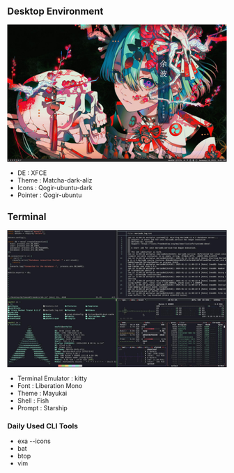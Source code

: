 ## Desktop Environment

<p align="center">
        <img src="./assets/screenshot/main.jpg" />
</p>

- DE : XFCE
- Theme : Matcha-dark-aliz
- Icons : Qogir-ubuntu-dark
- Pointer : Qogir-ubuntu

## Terminal

<p align="center">
        <img src="./assets/screenshot/terminal.jpg" />
</p>

- Terminal Emulator : kitty
- Font : Liberation Mono
- Theme : Mayukai
- Shell : Fish
- Prompt : Starship

### Daily Used CLI Tools

- exa --icons
- bat
- btop
- vim
